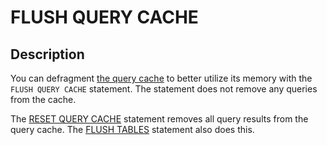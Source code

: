 # FLUSH QUERY CACHE

## Description

You can defragment [the query cache](/kb/en/the-query-cache/) to better utilize its memory with
the `FLUSH QUERY CACHE` statement. The statement does not remove any queries from the cache.

The [RESET QUERY CACHE](/sql-statements-structure/sql-statements/administrative-sql-statements/reset/) statement removes all query results from the query cache.
The [FLUSH TABLES](/sql-statements-structure/sql-statements/administrative-sql-statements/flush-commands/flush/) statement also does this.